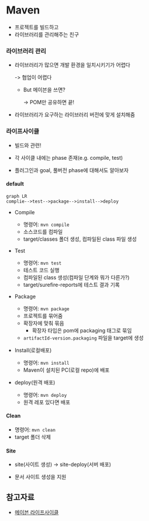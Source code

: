 # Maven

- 프로젝트를 빌드하고
- 라이브러리를 관리해주는 친구



### 라이브러리 관리

- 라이브러리가 많으면 개발 환경을 일치시키기가 어렵다

  -> 협업이 어렵다

  - But 메이븐을 쓰면?

    -> POM만 공유하면 끝!

- 라이브러리가 요구하는 라이브러리 버전에 맞게 설치해줌



### 라이프사이클

- 빌드와 관련!

- 각 사이클 내에는 phase 존재(e.g. compile, test)
- 플러그인과 goal, 풀버전 phase에 대해서도 알아보자



#### default

```mermaid
graph LR
complie-->test-->package-->install-->deploy
```

- Compile
  - 명령어: `mvn compile`
  - 소스코드를 컴파일
  - target/classes 폴더 생성, 컴파일된 class 파일 생성

- Test
  - 명령어: `mvn test`
  - 테스트 코드 실행
  - 컴파일된 class 생성(컴파일 단계와 뭐가 다른가?)
  - target/surefire-reports에 테스트 결과 기록
- Package
  - 명령어: `mvn package`
  - 프로젝트를 묶어줌
  - 확장자에 맞춰 묶음
    - 확장자 타입은 pom에 packaging 태그로 묶임
  - `artifactId-version.packaging` 파일을 target에 생성

- Install(로컬배포)
  - 명령어: `mvn install`
  - Maven이 설치된 PC(로컬 repo)에 배포

- deploy(원격 배포)
  - 명령어: `mvn deploy`
  - 원격 레포 있다면 배포



#### Clean

- 명령어: `mvn clean`
- target 폴더 삭제



#### Site

- site(사이트 생성) -> site-deploy(서버 배포)

- 문서 사이트 생성을 지원



## 참고자료

- [메이븐 라이프사이클](https://myjamong.tistory.com/153)